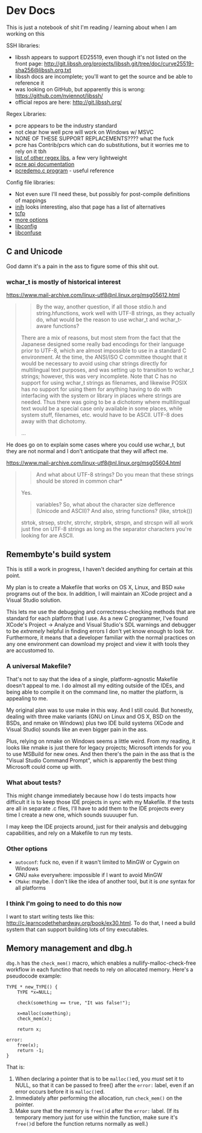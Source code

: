 # Dev Docs

This is just a notebook of shit I'm reading / learning about when I am working on this

SSH libraries: 

- libssh appears to support ED25519, even though it's not listed on the front page: 
  http://git.libssh.org/projects/libssh.git/tree/doc/curve25519-sha256@libssh.org.txt
- libssh docs are incomplete; you'll want to get the source and be able to reference it
- was looking on GitHub, but apparently this is wrong: https://github.com/nviennot/libssh/
- official repos are here: http://git.libssh.org/

Regex Libraries: 

- pcre appears to be the industry standard
- not clear how well pcre will work on Windows w/ MSVC
- NONE OF THESE SUPPORT REPLACEMENTS???? what the fuck
- pcre has Contrib/pcrs which can do substitutions, but it worries me to rely on it tbh
- [list of other regex libs](http://blog.brush.co.nz/2009/02/regex-libs/), a few very lightweight
- [pcre api documentation](http://www.gsp.com/cgi-bin/man.cgi?topic=pcreapi)
- [pcredemo.c program](http://www.opensource.apple.com/source/pcre/pcre-4.1/pcre/pcredemo.c) - useful reference

Config file libraries: 

- Not even sure I'll need these, but possibly for post-compile definitions of mappings
- [inih](http://blog.brush.co.nz/2009/02/inih/) looks interesting, also that page has a list of alternatives
- [tcfp](http://tcfp.sourceforge.net/)
- [more options](http://stackoverflow.com/questions/3695591/parsing-ini-like-configuration-files)
- [libconfig](http://www.hyperrealm.com/libconfig/)
- [libconfuse](https://github.com/martinh/libconfuse)

## C and Unicode

God damn it's a pain in the ass to figure some of this shit out. 

### wchar_t is mostly of historical interest

<https://www.mail-archive.com/linux-utf8@nl.linux.org/msg05612.html>

> > By the way, another question, if all those stdio.h and
> > string.hfunctions, work well with UTF-8 strings, as they actually do,
> > what would be
> > the reason to use wchar_t and wchar_t-aware functions?
> 
> There are a mix of reasons, but most stem from the fact that the
> Japanese designed some really bad encodings for their language prior
> to UTF-8, which are almost impossible to use in a standard C
> environment. At the time, the ANSI/ISO C committee thought that it
> would be necessary to avoid using char strings directly for
> multilingual text purposes, and was setting up to transition to
> wchar_t strings; however, this was very incomplete. Note that C has no
> support for using wchar_t strings as filenames, and likewise POSIX has
> no support for using them for anything having to do with interfacing
> with the system or library in places where strings are needed. Thus
> there was going to be a dichotomy where multilingual text would be a
> special case only available in some places, while system stuff,
> filenames, etc. would have to be ASCII. UTF-8 does away with that
> dichotomy.
> 
> ...

He does go on to explain some cases where you could use wchar_t, but they are not normal and I don't anticipate that they will affect me.  

<https://www.mail-archive.com/linux-utf8@nl.linux.org/msg05604.html>

> > And what about UTF-8 strings? Do you mean that these strings should be
> > stored in common char*
> 
> Yes.
> 
> > variables? So, what about the character size defference (Unicode and ASCII)?
> > And also, string functions? (like, strtok())
> 
> strtok, strsep, strchr, strrchr, strpbrk, strspn, and strcspn will all
> work just fine on UTF-8 strings as long as the separator characters
> you're looking for are ASCII.


## Remembyte's build system

This is still a work in progress, I haven't decided anything for certain at this point.

My plan is to create a Makefile that works on OS X, Linux, and BSD `make` programs out of the box. In addition, I will maintain an XCode project and a Visual Studio solution. 

This lets me use the debugging and correctness-checking methods that are standard for each platform that I use. As a new C programmer, I've found XCode's Project -> Analyze and Visual Studio's SDL warnings and debugger to be *extremely* helpful in finding errors I don't yet know enough to look for. Furthermore, it means that a developer familiar with the normal practices on any one environment can download my project and view it with tools they are accustomed to. 

### A universal Makefile?

That's not to say that the idea of a single, platform-agnostic Makefile doesn't appeal to me. I do almost all my editing outside of the IDEs, and being able to compile it on the command line, no matter the platform, is appealing to me. 

My original plan was to use make in this way. And I still could. But honestly, dealing with three make variants (GNU on Linux and OS X, BSD on the BSDs, and nmake on Windows) plus two IDE build systems (XCode and Visual Studio) sounds like an even bigger pain in the ass. 

Plus, relying on nmake on Windows seems a little weird. From my reading, it looks like nmake is just there for legacy projects; Microsoft intends for you to use MSBuild for new ones. And then there's the pain in the ass that is the "Visual Studio Command Prompt", which is apparently the best thing Microsoft could come up with.

### What about tests? 

This might change immediately because how I do tests impacts how difficult it is to keep those IDE projects in sync with my Makefile. If the tests are all in separate .c files, I'll have to add them to the IDE projects every time I create a new one, which sounds suuuuper fun. 

I may keep the IDE projects around, just for their analysis and debugging capabilities, and rely on a Makefile to run my tests. 

### Other options

- `autoconf`: fuck no, even if it wasn't limited to MinGW or Cygwin on Windows
- GNU `make` everywhere: impossible if I want to avoid MinGW 
- `CMake`: maybe. I don't like the idea of another tool, but it is *one* syntax for all platforms

### I think I'm going to need to do this now

I want to start writing tests like this: <http://c.learncodethehardway.org/book/ex30.html>. To do that, I need a build system that can support building lots of tiny executables. 


## Memory management and dbg.h

`dbg.h` has the `check_mem()` macro, which enables a nullify-malloc-check-free workflow in each functino that needs to rely on allocated memory. Here's a pseudocode example:

    TYPE * new_TYPE() {
        TYPE *x=NULL;

        check(something == true, "It was false!");

        x=malloc(something);
        check_mem(x);

        return x;

    error:
        free(x);
        return -1;
    }

That is: 

1. When declaring a pointer that is to be `malloc()`ed, you *must* set it to NULL, so that it can be passed to free() after the `error:` label, even if an error occurs before it is `malloc()`ed. 
2. Immediately after performing the allocation, run `check_mem()` on the pointer. 
3. Make sure that the memory is `free()`d after the `error:` label. (If its temporary memory just for use within the function, make sure it's `free()`d before the function returns normally as well.)


